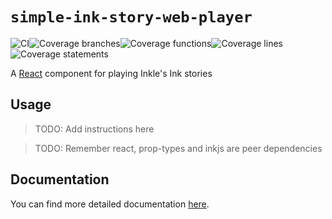 # `simple-ink-story-web-player`

![CI](https://github.com/FranciscoFornell/MIST/workflows/CI/badge.svg)![Coverage branches](https://franciscofornell.github.io/MIST/simple-ink-story-web-player/badges/badge-branches.svg)![Coverage functions](https://franciscofornell.github.io/MIST/simple-ink-story-web-player/badges/badge-functions.svg)![Coverage lines](https://franciscofornell.github.io/MIST/simple-ink-story-web-player/badges/badge-lines.svg)![Coverage statements](https://franciscofornell.github.io/MIST/simple-ink-story-web-player/badges/badge-statements.svg)

A [React](https://es.reactjs.org/) component for playing Inkle's Ink stories

## Usage

> TODO: Add instructions here

> TODO: Remember react, prop-types and inkjs are peer dependencies

## Documentation

You can find more detailed documentation [here](https://franciscofornell.github.io/MIST/simple-ink-story-web-player/latest).
